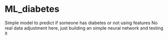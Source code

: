 # ML_diabetes
Simple model to predict if someone has diabetes or not using features
No real data adjustment here, just building an simple neural network and testing it
